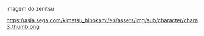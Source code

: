imagem do zenitsu

https://asia.sega.com/kimetsu_hinokami/en/assets/img/sub/character/chara3_thumb.png
